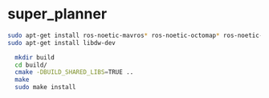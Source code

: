 # super_planner

```bash
sudo apt-get install ros-noetic-mavros* ros-noetic-octomap* ros-noetic-plotjuggler* ros-noetic-joy 
sudo apt-get install libdw-dev
```


```bash
  mkdir build
  cd build/
  cmake -DBUILD_SHARED_LIBS=TRUE ..
  make
  sudo make install
```
